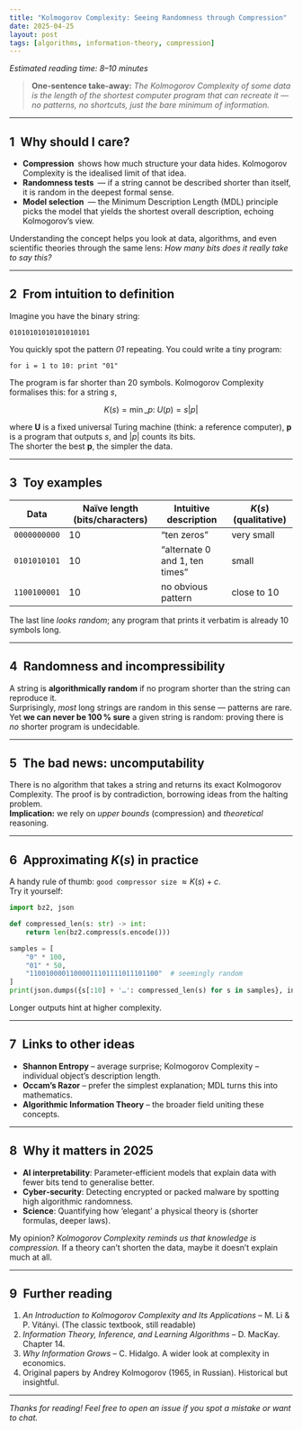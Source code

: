 ```yaml
---
title: "Kolmogorov Complexity: Seeing Randomness through Compression"
date: 2025-04-25
layout: post
tags: [algorithms, information-theory, compression]
---
```


_Estimated reading time: 8–10 minutes_

> **One‑sentence take‑away:** _The Kolmogorov Complexity of some data is the length of the shortest computer program that can recreate it — no patterns, no shortcuts, just the bare minimum of information._

---

## 1 Why should I care?

- **Compression** shows how much structure your data hides. Kolmogorov Complexity is the idealised limit of that idea.
- **Randomness tests** — if a string cannot be described shorter than itself, it is random in the deepest formal sense.
- **Model selection** — the Minimum Description Length (MDL) principle picks the model that yields the shortest overall description, echoing Kolmogorov’s view.

Understanding the concept helps you look at data, algorithms, and even scientific theories through the same lens: _How many bits does it really take to say this?_

---

## 2 From intuition to definition

Imagine you have the binary string:

```
01010101010101010101
```

You quickly spot the pattern _01_ repeating. You could write a tiny program:

```pseudo
for i = 1 to 10: print "01"
```

The program is far shorter than 20 symbols. Kolmogorov Complexity formalises this: for a string $s$,

$$ K(s) = \min\_{p:\;U(p)=s} |p| $$

where **U** is a fixed universal Turing machine (think: a reference computer), **p** is a program that outputs $s$, and $|p|$ counts its bits.  
The shorter the best **p**, the simpler the data.

---

## 3 Toy examples

| Data         | Naïve length (bits/characters) | Intuitive description          | $K(s)$ (qualitative) |
| ------------ | ------------------------------ | ------------------------------ | -------------------- |
| `0000000000` | 10                             | “ten zeros”                    | very small           |
| `0101010101` | 10                             | “alternate 0 and 1, ten times” | small                |
| `1100100001` | 10                             | no obvious pattern             | close to 10          |

The last line _looks random_; any program that prints it verbatim is already 10 symbols long.

---

## 4 Randomness and incompressibility

A string is **algorithmically random** if no program shorter than the string can reproduce it.  
Surprisingly, _most_ long strings are random in this sense — patterns are rare.  
Yet **we can never be 100 % sure** a given string is random: proving there is _no_ shorter program is undecidable.

---

## 5 The bad news: uncomputability

There is no algorithm that takes a string and returns its exact Kolmogorov Complexity. The proof is by contradiction, borrowing ideas from the halting problem.  
**Implication:** we rely on _upper bounds_ (compression) and _theoretical_ reasoning.

---

## 6 Approximating $K(s)$ in practice

A handy rule of thumb: `good compressor size` $\approx K(s)+c$.  
Try it yourself:

```python
import bz2, json

def compressed_len(s: str) -> int:
    return len(bz2.compress(s.encode()))

samples = [
    "0" * 100,
    "01" * 50,
    "11001000011000011101111011101100"  # seemingly random
]
print(json.dumps({s[:10] + '…': compressed_len(s) for s in samples}, indent=2))
```

Longer outputs hint at higher complexity.

---

## 7 Links to other ideas

- **Shannon Entropy** – average surprise; Kolmogorov Complexity – individual object’s description length.
- **Occam’s Razor** – prefer the simplest explanation; MDL turns this into mathematics.
- **Algorithmic Information Theory** – the broader field uniting these concepts.

---

## 8 Why it matters in 2025

- **AI interpretability**: Parameter‑efficient models that explain data with fewer bits tend to generalise better.
- **Cyber‑security**: Detecting encrypted or packed malware by spotting high algorithmic randomness.
- **Science**: Quantifying how ‘elegant’ a physical theory is (shorter formulas, deeper laws).

My opinion? _Kolmogorov Complexity reminds us that knowledge is compression._ If a theory can’t shorten the data, maybe it doesn’t explain much at all.

---

## 9 Further reading

1. _An Introduction to Kolmogorov Complexity and Its Applications_ – M. Li & P. Vitányi. (The classic textbook, still readable)
2. _Information Theory, Inference, and Learning Algorithms_ – D. MacKay. Chapter 14.
3. _Why Information Grows_ – C. Hidalgo. A wider look at complexity in economics.
4. Original papers by Andrey Kolmogorov (1965, in Russian). Historical but insightful.

---

_Thanks for reading! Feel free to open an issue if you spot a mistake or want to chat._

